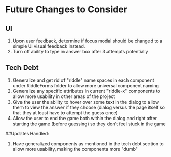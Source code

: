 # Future Changes to Consider

## UI

1. Upon user feedback, determine if focus modal should be changed to a simple UI visual feedback instead.
2. Turn off ability to type in answer box after 3 attempts potentially

## Tech Debt

1. Generalize and get rid of "riddle" name spaces in each component under RiddleForms folder to allow more universal component naming
2. Generalize any specific attributes in current "riddle-x" components to allow more usability in other areas of the project
3. Give the user the ability to hover over some text in the dialog to allow them to view the answer if they choose (dialog versus the page itself so that they at least have to attempt the guess once)
4. Allow the user to end the game both within the dialog and right after starting the game (before guessing) so they don't feel stuck in the game

##Updates Handled:

1. Have generalized components as mentioned in the tech debt section to allow more usability, making the components more "dumb"
